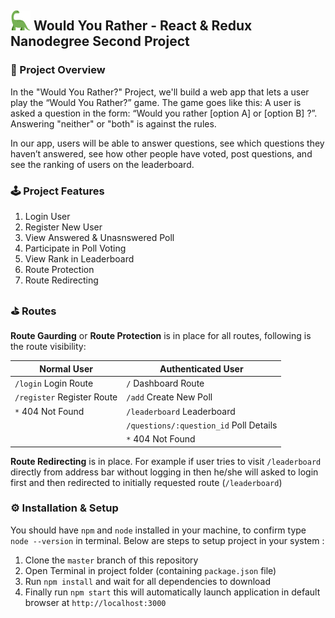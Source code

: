 ## ![Logo](./public/favicon-32x32.png) Would You Rather - React & Redux Nanodegree Second Project

### 📜 Project Overview

In the "Would You Rather?" Project, we'll build a web app that lets a user play the “Would You Rather?” game. The game goes like this: A user is asked a question in the form: “Would you rather [option A] or [option B] ?”. Answering "neither" or "both" is against the rules.

In our app, users will be able to answer questions, see which questions they haven’t answered, see how other people have voted, post questions, and see the ranking of users on the leaderboard.

### 🕹 Project Features

1. Login User
2. Register New User
3. View Answered & Unasnswered Poll
4. Participate in Poll Voting 
5. View Rank in Leaderboard
6. Route Protection
7. Route Redirecting

### ⛳️ Routes

**Route Gaurding** or **Route Protection** is in place for all routes, following is the route visibility:

| Normal User                | Authenticated User                     |
|----------------------------|----------------------------------------|
| `/login` Login Route       | `/` Dashboard Route                    |
| `/register` Register Route | `/add` Create New Poll                 |
| `*` 404 Not Found          | `/leaderboard` Leaderboard             |
|                            | `/questions/:question_id` Poll Details |
|                            | `*` 404 Not Found                      |

**Route Redirecting** is in place. For example if user tries to visit `/leaderboard` directly from address bar without logging in then he/she will asked to login first and then redirected to initially requested route (`/leaderboard`)


### ⚙️ Installation & Setup

You should have `npm` and `node` installed in your machine, to confirm type `node --version` in terminal. Below are steps to setup project in your system :

1. Clone the `master` branch of this repository
2. Open Terminal in project folder (containing `package.json` file)
3. Run `npm install` and wait for all dependencies to download
4. Finally run `npm start` this will automatically launch application in default browser at `http://localhost:3000`
